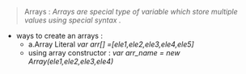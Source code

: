 >Arrays :
*Arrays are special type of variable which store multiple values using special
syntax .*

- ways to create an arrays :
  - a.Array Literal 
    *var arr[] =[ele1,ele2,ele3,ele4,ele5]*
  - using array constructor :
    *var arr_name = new Array(ele1,ele2,ele3,ele4)*  
